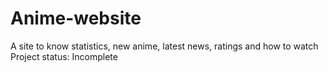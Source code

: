 # Anime-website
A site to know statistics, new anime, latest news, ratings and how to watch  Project status: Incomplete
